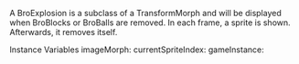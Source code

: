 A BroExplosion is a subclass of a TransformMorph and will be displayed when BroBlocks or BroBalls are removed. In each frame, a sprite is shown. Afterwards, it removes itself.

Instance Variables
	imageMorph:			<ImageMorph>
	currentSpriteIndex:		<Integer>
	gameInstance:			<BroBreakout>

